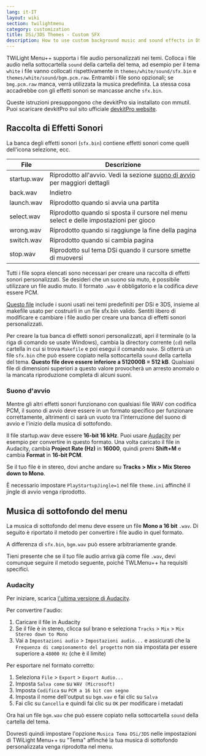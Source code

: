 ```yaml
---
lang: it-IT
layout: wiki
section: twilightmenu
category: customization
title: DSi/3DS Themes - Custom SFX
description: How to use custom background music and sound effects in DSi and 3DS themes for TWiLight Menu++
---
```


TWiLight Menu++ supporta i file audio personalizzati nei temi. Colloca i file audio nella sottocartella `sound` della cartella del tema, ad esempio per il tema `white` i file vanno collocati rispettivamente in `themes/white/sound/sfx.bin` e `themes/white/sound/bgm.pcm.raw`. Entrambi i file sono opzionali; se `bmg.pcm.raw` manca, verrà utilizzata la musica predefinita. La stessa cosa accadrebbe con gli effetti sonori se mancasse anche `sfx.bin`.

Queste istruzioni presuppongono che devkitPro sia installato con mmutil. Puoi scaricare devkitPro sul sito ufficiale [devkitPro website](https://devkitpro.org/wiki/Getting_Started).

## Raccolta di Effetti Sonori
La banca degli effetti sonori (`sfx.bin`) contiene effetti sonori come quelli dell'icona selezione, ecc.

| File        | Descrizione                                                                                   |
| ----------- | --------------------------------------------------------------------------------------------- |
| startup.wav | Riprodotto all'avvio. Vedi la sezione [suono di avvio ](#startup-sound) per maggiori dettagli |
| back.wav    | Indietro                                                                                      |
| launch.wav  | Riprodotto quando si avvia una partita                                                        |
| select.wav  | Riprodotto quando si sposta il cursore nel menu select e delle impostazioni per gioco         |
| wrong.wav   | Riprodotto quando si raggiunge la fine della pagina                                           |
| switch.wav  | Riprodotto quando si cambia pagina                                                            |
| stop.wav    | Riprodotto sul tema DSi quando il cursore smette di muoversi                                  |

Tutti i file sopra elencati sono necessari per creare una raccolta di effetti sonori personalizzati. Se desideri che un suono sia muto, è possibile utilizzare un file audio muto. Il formato `.wav` è obbligatorio e la codifica *deve* essere PCM.

[Questo file](/assets/files/sfx-example.zip) include i suoni usati nei temi predefiniti per DSi e 3DS, insieme al makefile usato per costruirli in un file sfx.bin valido. Sentiti libero di modificare e cambiare i file audio per creare una banca di effetti sonori personalizzati.

Per creare la tua banca di effetti sonori personalizzati, apri il terminale (o la riga di comando se usate Windows), cambia la directory corrente (`cd`) nella cartella in cui si trova `Makefile` e poi esegui il comando `make`. Si otterrà un file `sfx.bin` che può essere copiato nella sottocartella `sound` della cartella del tema. **Questo file deve essere inferiore a 512000B = 512 kB**. Qualsiasi file di dimensioni superiori a questo valore provocherà un arresto anomalo o la mancata riproduzione completa di alcuni suoni.

### Suono d'avvio
Mentre gli altri effetti sonori funzionano con qualsiasi file WAV con codifica PCM, il suono di avvio deve essere in un formato specifico per funzionare correttamente, altrimenti ci sarà un vuoto tra l'interruzione del suono di avvio e l'inizio della musica di sottofondo.

Il file startup.wav deve essere **16-bit 16 kHz**. Puoi usare [Audacity](https://github.com/audacity/audacity/releases/latest) per esempio per convertire in questo formato. Una volta caricato il file in Audacity, cambia **Project Rate (Hz)** in **16000**, quindi premi **Shift+M** e cambia **Format** in **16-bit PCM**.

Se il tuo file è in stereo, dovi anche andare su **Tracks > Mix > Mix Stereo down to Mono**.

È necessario impostare `PlayStartupJingle=1` nel file `theme.ini` affinché il jingle di avvio venga riprodotto.


## Musica di sottofondo del menu
La musica di sottofondo del menu deve essere un file **Mono a 16 bit** `.wav`. Di seguito è riportato il metodo per convertire i file audio in quel formato.

A differenza di `sfx.bin`, `bgm.wav` può essere arbitrariamente grande.

Tieni presente che se il tuo file audio arriva già come file `.wav`, devi comunque seguire il metodo seguente, poiché TWLMenu++ ha requisiti specifici.

### Audacity
Per iniziare, scarica [l'ultima versione di Audacity](https://github.com/audacity/audacity/releases/latest).

Per convertire l'audio:
1. Caricare il file in Audacity
1. Se il file è in stereo, clicca sul brano e seleziona `Tracks` > `Mix` > `Mix Stereo down to Mono`
1. Vai a `Impostazioni audio` > `Impostazioni audio...` e assicurati che la `Frequenza di campionamento del progetto` non sia impostata per essere superiore a `48000 Hz` (che è il limite)

Per esportare nel formato corretto:
1. Seleziona `File` > `Export` > `Export Audio...`
1. Imposta `Salva come` su `WAV (Microsoft)`
1. Imposta `Codifica` su `PCM a 16 bit con segno`
1. Imposta il nome dell'output su `bgm.wav` e fai clic su `Salva`
1. Fai clic su `Cancella` e quindi fai clic su `OK` per modificare i metadati

Ora hai un file `bgm.wav` che può essere copiato nella sottocartella `sound` della cartella del tema.

Dovresti quindi impostare l'opzione `Musica Tema DSi/3DS` nelle impostazioni di TWiLight Menu++ su "Tema" affinché la tua musica di sottofondo personalizzata venga riprodotta nel menu.
